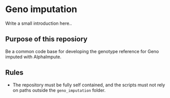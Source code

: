 # Geno imputation
Write a small introduction here..

## Purpose of this reposiory
Be a common code base for developing the genotype reference for Geno imputed with AlphaImpute. 

## Rules
* The repository must be fully self contained, and the scripts must not rely on paths outside the `geno_imputation` folder. 

